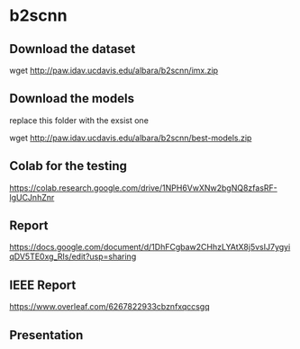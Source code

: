 # b2scnn

## Download the dataset
wget http://paw.idav.ucdavis.edu/albara/b2scnn/imx.zip

## Download the models
replace this folder with the exsist one

wget http://paw.idav.ucdavis.edu/albara/b2scnn/best-models.zip

## Colab for the testing
https://colab.research.google.com/drive/1NPH6VwXNw2bgNQ8zfasRF-lgUCJnhZnr

## Report
https://docs.google.com/document/d/1DhFCgbaw2CHhzLYAtX8j5vsIJ7ygyiqDV5TE0xg_RIs/edit?usp=sharing

## IEEE Report 
https://www.overleaf.com/6267822933cbznfxqccsgq

## Presentation 
